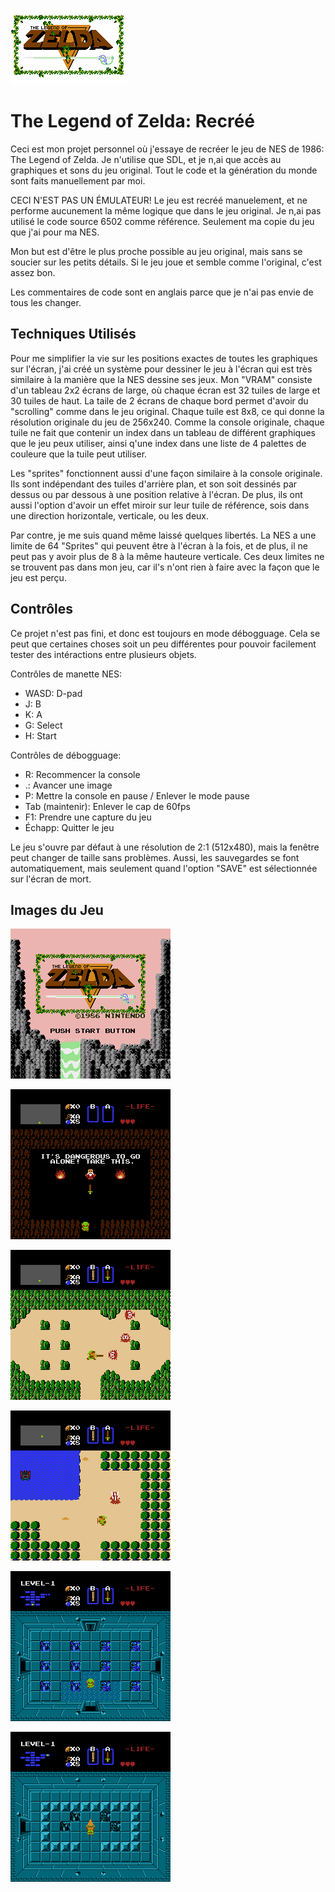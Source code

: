 ![logo du jeu](images/zelda.png)

# The Legend of Zelda: Recréé

Ceci est mon projet personnel où j'essaye de recréer le jeu de NES de 1986: The Legend of Zelda. Je n'utilise que SDL, et je n,ai que accès au graphiques et sons du jeu original. Tout le code et la génération du monde sont faits manuellement par moi.

CECI N'EST PAS UN ÉMULATEUR! Le jeu est recréé manuelement, et ne performe aucunement la même logique que dans le jeu original. Je n,ai pas utilisé le code source 6502 comme référence. Seulement ma copie du jeu que j'ai pour ma NES.

Mon but est d'être le plus proche possible au jeu original, mais sans se soucier sur les petits détails. Si le jeu joue et semble comme l'original, c'est assez bon.

Les commentaires de code sont en anglais parce que je n'ai pas envie de tous les changer.

## Techniques Utilisés

Pour me simplifier la vie sur les positions exactes de toutes les graphiques sur l'écran, j'ai créé un système pour dessiner le jeu à l'écran qui est très similaire à la manière que la NES dessine ses jeux. Mon "VRAM" consiste d'un tableau 2x2 écrans de large, où chaque écran est 32 tuiles de large et 30 tuiles de haut. La taile de 2 écrans de chaque bord permet d'avoir du "scrolling" comme dans le jeu original. Chaque tuile est 8x8, ce qui donne la résolution originale du jeu de 256x240. Comme la console originale, chaque tuile ne fait que contenir un index dans un tableau de différent graphiques que le jeu peux utiliser, ainsi q'une index dans une liste de 4 palettes de couleure que la tuile peut utiliser.

Les "sprites" fonctionnent aussi d'une façon similaire à la console originale. Ils sont indépendant des tuiles d'arrière plan, et son soit dessinés par dessus ou par dessous à une position relative à l'écran. De plus, ils ont aussi l'option d'avoir un effet miroir sur leur tuile de référence, sois dans une direction horizontale, verticale, ou les deux.

Par contre, je me suis quand même laissé quelques libertés. La NES a une limite de 64 "Sprites" qui peuvent être à l'écran à la fois, et de plus, il ne peut pas y avoir plus de 8 à la même hauteure verticale. Ces deux limites ne se trouvent pas dans mon jeu, car il's n'ont rien à faire avec la façon que le jeu est perçu.

## Contrôles

Ce projet n'est pas fini, et donc est toujours en mode débogguage. Cela se peut que certaines choses soit un peu différentes pour pouvoir facilement tester des intéractions entre plusieurs objets.

Contrôles de manette NES:

- WASD: D-pad
- J: B
- K: A
- G: Select
- H: Start

Contrôles de débogguage:

- R: Recommencer la console
- .: Avancer une image
- P: Mettre la console en pause / Enlever le mode pause
- Tab (maintenir): Enlever le cap de 60fps
- F1: Prendre une capture du jeu
- Échapp: Quitter le jeu

Le jeu s'ouvre par défaut à une résolution de 2:1 (512x480), mais la fenêtre peut changer de taille sans problèmes. Aussi, les sauvegardes se font automatiquement, mais seulement quand l'option "SAVE" est sélectionnée sur l'écran de mort.

## Images du Jeu

![écran de titre du jeu](images/capture12.bmp)

![la première caverne du jeu](images/capture14.bmp)

![le combat du jeu](images/capture16.bmp)

![tous les ennemis sont là!](images/capture18.bmp)

![les dongeons](images/capture19.bmp)

![un morceau du trifoce](images/capture20.bmp)
